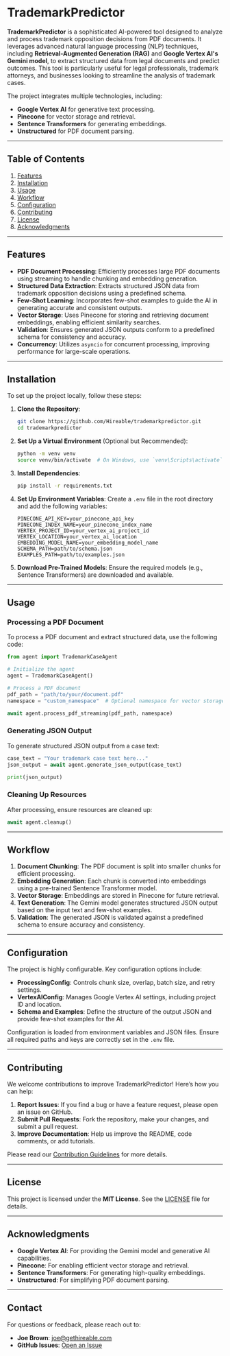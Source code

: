 # TrademarkPredictor

**TrademarkPredictor** is a sophisticated AI-powered tool designed to analyze and process trademark opposition decisions from PDF documents. It leverages advanced natural language processing (NLP) techniques, including **Retrieval-Augmented Generation (RAG)** and **Google Vertex AI's Gemini model**, to extract structured data from legal documents and predict outcomes. This tool is particularly useful for legal professionals, trademark attorneys, and businesses looking to streamline the analysis of trademark cases.

The project integrates multiple technologies, including:
- **Google Vertex AI** for generative text processing.
- **Pinecone** for vector storage and retrieval.
- **Sentence Transformers** for generating embeddings.
- **Unstructured** for PDF document parsing.

---

## Table of Contents

1. [Features](#features)
2. [Installation](#installation)
3. [Usage](#usage)
4. [Workflow](#workflow)
5. [Configuration](#configuration)
6. [Contributing](#contributing)
7. [License](#license)
8. [Acknowledgments](#acknowledgments)

---

## Features

- **PDF Document Processing**: Efficiently processes large PDF documents using streaming to handle chunking and embedding generation.
- **Structured Data Extraction**: Extracts structured JSON data from trademark opposition decisions using a predefined schema.
- **Few-Shot Learning**: Incorporates few-shot examples to guide the AI in generating accurate and consistent outputs.
- **Vector Storage**: Uses Pinecone for storing and retrieving document embeddings, enabling efficient similarity searches.
- **Validation**: Ensures generated JSON outputs conform to a predefined schema for consistency and accuracy.
- **Concurrency**: Utilizes `asyncio` for concurrent processing, improving performance for large-scale operations.

---

## Installation

To set up the project locally, follow these steps:

1. **Clone the Repository**:
   ```bash
   git clone https://github.com/Hireable/trademarkpredictor.git
   cd trademarkpredictor
   ```

2. **Set Up a Virtual Environment** (Optional but Recommended):
   ```bash
   python -m venv venv
   source venv/bin/activate  # On Windows, use `venv\Scripts\activate`
   ```

3. **Install Dependencies**:
   ```bash
   pip install -r requirements.txt
   ```

4. **Set Up Environment Variables**:
   Create a `.env` file in the root directory and add the following variables:
   ```plaintext
   PINECONE_API_KEY=your_pinecone_api_key
   PINECONE_INDEX_NAME=your_pinecone_index_name
   VERTEX_PROJECT_ID=your_vertex_ai_project_id
   VERTEX_LOCATION=your_vertex_ai_location
   EMBEDDING_MODEL_NAME=your_embedding_model_name
   SCHEMA_PATH=path/to/schema.json
   EXAMPLES_PATH=path/to/examples.json
   ```

5. **Download Pre-Trained Models**:
   Ensure the required models (e.g., Sentence Transformers) are downloaded and available.

---

## Usage

### Processing a PDF Document

To process a PDF document and extract structured data, use the following code:

```python
from agent import TrademarkCaseAgent

# Initialize the agent
agent = TrademarkCaseAgent()

# Process a PDF document
pdf_path = "path/to/your/document.pdf"
namespace = "custom_namespace"  # Optional namespace for vector storage

await agent.process_pdf_streaming(pdf_path, namespace)
```

### Generating JSON Output

To generate structured JSON output from a case text:

```python
case_text = "Your trademark case text here..."
json_output = await agent.generate_json_output(case_text)

print(json_output)
```

### Cleaning Up Resources

After processing, ensure resources are cleaned up:

```python
await agent.cleanup()
```

---

## Workflow

1. **Document Chunking**: The PDF document is split into smaller chunks for efficient processing.
2. **Embedding Generation**: Each chunk is converted into embeddings using a pre-trained Sentence Transformer model.
3. **Vector Storage**: Embeddings are stored in Pinecone for future retrieval.
4. **Text Generation**: The Gemini model generates structured JSON output based on the input text and few-shot examples.
5. **Validation**: The generated JSON is validated against a predefined schema to ensure accuracy and consistency.

---

## Configuration

The project is highly configurable. Key configuration options include:

- **ProcessingConfig**: Controls chunk size, overlap, batch size, and retry settings.
- **VertexAIConfig**: Manages Google Vertex AI settings, including project ID and location.
- **Schema and Examples**: Define the structure of the output JSON and provide few-shot examples for the AI.

Configuration is loaded from environment variables and JSON files. Ensure all required paths and keys are correctly set in the `.env` file.

---

## Contributing

We welcome contributions to improve TrademarkPredictor! Here’s how you can help:

1. **Report Issues**: If you find a bug or have a feature request, please open an issue on GitHub.
2. **Submit Pull Requests**: Fork the repository, make your changes, and submit a pull request.
3. **Improve Documentation**: Help us improve the README, code comments, or add tutorials.

Please read our [Contribution Guidelines](CONTRIBUTING.md) for more details.

---

## License

This project is licensed under the **MIT License**. See the [LICENSE](LICENSE) file for details.

---

## Acknowledgments

- **Google Vertex AI**: For providing the Gemini model and generative AI capabilities.
- **Pinecone**: For enabling efficient vector storage and retrieval.
- **Sentence Transformers**: For generating high-quality embeddings.
- **Unstructured**: For simplifying PDF document parsing.

---

## Contact

For questions or feedback, please reach out to:
- **Joe Brown**: [joe@gethireable.com](mailto:joe@gethireable.com)
- **GitHub Issues**: [Open an Issue](https://github.com/Hireable/trademarkpredictor/issues)
